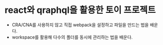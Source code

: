 # react와 qraphql을 활용한 토이 프로젝트

- CRA/CNA를 사용하지 않고 직접 webpack을 설정하고 파일을 만드는 법을 배운다.
- workspace를 활용해 다수의 폴더를 동시에 관리하는 법을 배운다.

